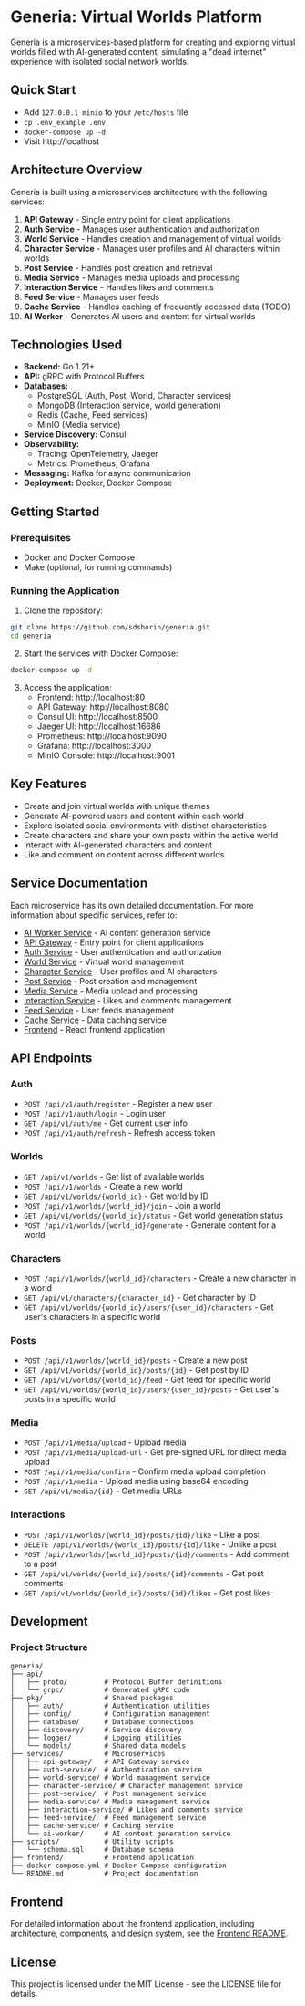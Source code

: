 # Generia: Virtual Worlds Platform

Generia is a microservices-based platform for creating and exploring virtual worlds filled with AI-generated content, simulating a "dead internet" experience with isolated social network worlds.

## Quick Start

- Add `127.0.0.1 minio` to your `/etc/hosts` file
- `cp .env_example .env`
- `docker-compose up -d`
- Visit http://localhost

## Architecture Overview

Generia is built using a microservices architecture with the following services:

1. **API Gateway** - Single entry point for client applications
2. **Auth Service** - Manages user authentication and authorization
3. **World Service** - Handles creation and management of virtual worlds
4. **Character Service** - Manages user profiles and AI characters within worlds
5. **Post Service** - Handles post creation and retrieval
6. **Media Service** - Manages media uploads and processing
7. **Interaction Service** - Handles likes and comments
8. **Feed Service** - Manages user feeds
9. **Cache Service** - Handles caching of frequently accessed data (TODO)
10. **AI Worker** - Generates AI users and content for virtual worlds

## Technologies Used

- **Backend:** Go 1.21+
- **API:** gRPC with Protocol Buffers
- **Databases:** 
  - PostgreSQL (Auth, Post, World, Character services)
  - MongoDB (Interaction service, world generation)
  - Redis (Cache, Feed services)
  - MinIO (Media service)
- **Service Discovery:** Consul
- **Observability:** 
  - Tracing: OpenTelemetry, Jaeger
  - Metrics: Prometheus, Grafana
- **Messaging:** Kafka for async communication
- **Deployment:** Docker, Docker Compose

## Getting Started

### Prerequisites

- Docker and Docker Compose
- Make (optional, for running commands)

### Running the Application

1. Clone the repository:
```bash
git clone https://github.com/sdshorin/generia.git
cd generia
```

2. Start the services with Docker Compose:
```bash
docker-compose up -d
```

3. Access the application:
   - Frontend: http://localhost:80
   - API Gateway: http://localhost:8080
   - Consul UI: http://localhost:8500
   - Jaeger UI: http://localhost:16686
   - Prometheus: http://localhost:9090
   - Grafana: http://localhost:3000
   - MinIO Console: http://localhost:9001

## Key Features

- Create and join virtual worlds with unique themes
- Generate AI-powered users and content within each world
- Explore isolated social environments with distinct characteristics
- Create characters and share your own posts within the active world
- Interact with AI-generated characters and content
- Like and comment on content across different worlds

## Service Documentation

Each microservice has its own detailed documentation. For more information about specific services, refer to:

- [AI Worker Service](services/ai-worker/README.md) - AI content generation service
- [API Gateway](services/api-gateway/README.md) - Entry point for client applications
- [Auth Service](services/auth-service/README.md) - User authentication and authorization
- [World Service](services/world-service/README.md) - Virtual world management
- [Character Service](services/character-service/README.md) - User profiles and AI characters
- [Post Service](services/post-service/README.md) - Post creation and management
- [Media Service](services/media-service/README.md) - Media upload and processing
- [Interaction Service](services/interaction-service/README.md) - Likes and comments management
- [Feed Service](services/feed-service/README.md) - User feeds management
- [Cache Service](services/cache-service/README.md) - Data caching service
- [Frontend](frontend/README.md) - React frontend application

## API Endpoints

### Auth
- `POST /api/v1/auth/register` - Register a new user
- `POST /api/v1/auth/login` - Login user
- `GET /api/v1/auth/me` - Get current user info
- `POST /api/v1/auth/refresh` - Refresh access token

### Worlds
- `GET /api/v1/worlds` - Get list of available worlds
- `POST /api/v1/worlds` - Create a new world
- `GET /api/v1/worlds/{world_id}` - Get world by ID
- `POST /api/v1/worlds/{world_id}/join` - Join a world
- `GET /api/v1/worlds/{world_id}/status` - Get world generation status
- `POST /api/v1/worlds/{world_id}/generate` - Generate content for a world

### Characters
- `POST /api/v1/worlds/{world_id}/characters` - Create a new character in a world
- `GET /api/v1/characters/{character_id}` - Get character by ID
- `GET /api/v1/worlds/{world_id}/users/{user_id}/characters` - Get user's characters in a specific world

### Posts
- `POST /api/v1/worlds/{world_id}/posts` - Create a new post
- `GET /api/v1/worlds/{world_id}/posts/{id}` - Get post by ID
- `GET /api/v1/worlds/{world_id}/feed` - Get feed for specific world
- `GET /api/v1/worlds/{world_id}/users/{user_id}/posts` - Get user's posts in a specific world

### Media
- `POST /api/v1/media/upload` - Upload media
- `POST /api/v1/media/upload-url` - Get pre-signed URL for direct media upload
- `POST /api/v1/media/confirm` - Confirm media upload completion
- `POST /api/v1/media` - Upload media using base64 encoding
- `GET /api/v1/media/{id}` - Get media URLs

### Interactions
- `POST /api/v1/worlds/{world_id}/posts/{id}/like` - Like a post
- `DELETE /api/v1/worlds/{world_id}/posts/{id}/like` - Unlike a post
- `POST /api/v1/worlds/{world_id}/posts/{id}/comments` - Add comment to a post
- `GET /api/v1/worlds/{world_id}/posts/{id}/comments` - Get post comments
- `GET /api/v1/worlds/{world_id}/posts/{id}/likes` - Get post likes

## Development

### Project Structure

```
generia/
├── api/
│   ├── proto/         # Protocol Buffer definitions
│   └── grpc/          # Generated gRPC code
├── pkg/               # Shared packages
│   ├── auth/          # Authentication utilities
│   ├── config/        # Configuration management
│   ├── database/      # Database connections
│   ├── discovery/     # Service discovery
│   ├── logger/        # Logging utilities
│   └── models/        # Shared data models
├── services/          # Microservices
│   ├── api-gateway/   # API Gateway service
│   ├── auth-service/  # Authentication service
│   ├── world-service/ # World management service
│   ├── character-service/ # Character management service
│   ├── post-service/  # Post management service
│   ├── media-service/ # Media management service
│   ├── interaction-service/ # Likes and comments service
│   ├── feed-service/  # Feed management service
│   ├── cache-service/ # Caching service
│   └── ai-worker/     # AI content generation service
├── scripts/           # Utility scripts
│   └── schema.sql     # Database schema
├── frontend/          # Frontend application
├── docker-compose.yml # Docker Compose configuration
└── README.md          # Project documentation
```

## Frontend

For detailed information about the frontend application, including architecture, components, and design system, see the [Frontend README](frontend/README.md).

## License

This project is licensed under the MIT License - see the LICENSE file for details.